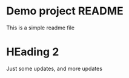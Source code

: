 # Demo project README

This is a simple readme file

# HEading 2

Just some updates, and more updates